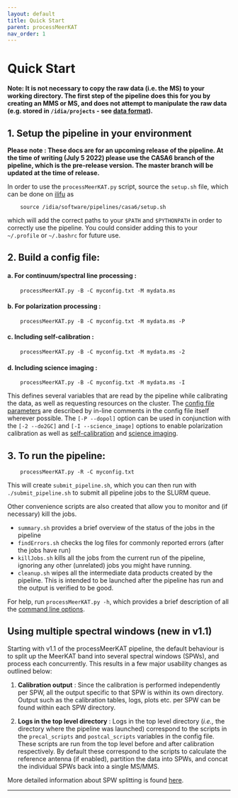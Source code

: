 ```yaml
---
layout: default
title: Quick Start
parent: processMeerKAT
nav_order: 1
---
```


# Quick Start

**Note: It is not necessary to copy the raw data (i.e. the MS) to your working directory. The first step of the pipeline does this for you by creating an MMS or MS, and does not attempt to manipulate the raw data (e.g. stored in `/idia/projects` - see [data format](/docs/processMeerKAT/Example-Use-Cases/#data-format)).**

## 1. Setup the pipeline in your environment

**Please note : These docs are for an upcoming release of the pipeline. At the time of writing (July 5 2022) please use the CASA6 branch of the pipeline, which is the pre-release version. The master branch will be updated at the time of release.**

In order to use the `processMeerKAT.py` script, source the `setup.sh` file, which can be done on [ilifu](https://docs.ilifu.ac.za/#/) as

        source /idia/software/pipelines/casa6/setup.sh

which will add the correct paths to your `$PATH` and `$PYTHONPATH` in order to correctly use the pipeline. You could consider adding this to your `~/.profile` or `~/.bashrc` for future use.

## 2. Build a config file:

#### a. For continuum/spectral line processing :

        processMeerKAT.py -B -C myconfig.txt -M mydata.ms

#### b. For polarization processing :

        processMeerKAT.py -B -C myconfig.txt -M mydata.ms -P

#### c. Including self-calibration :

        processMeerKAT.py -B -C myconfig.txt -M mydata.ms -2

#### d. Including science imaging :

        processMeerKAT.py -B -C myconfig.txt -M mydata.ms -I

This defines several variables that are read by the pipeline while calibrating the data, as well as requesting resources on the cluster. The [config file parameters](/docs/processMeerKAT/config-files) are described by in-line comments in the config file itself wherever possible. The `[-P --dopol]` option can be used in conjunction with the `[-2 --do2GC]` and `[-I --science_image]` options to enable polarization calibration as well as [self-calibration](/docs/processMeerKAT/self-calibration-in-processmeerkat) and [science imaging](/docs/processMeerKAT/science-imaging-in-processmeerkat).

## 3. To run the pipeline:

        processMeerKAT.py -R -C myconfig.txt

This will create `submit_pipeline.sh`, which you can then run with `./submit_pipeline.sh` to submit all pipeline jobs to the SLURM queue.

Other convenience scripts are also created that allow you to monitor and (if necessary) kill the jobs.

* `summary.sh` provides a brief overview of the status of the jobs in the pipeline
* `findErrors.sh` checks the log files for commonly reported errors (after the jobs have run)
* `killJobs.sh` kills all the jobs from the current run of the pipeline, ignoring any other (unrelated) jobs you might have running.
* `cleanup.sh` wipes all the intermediate data products created by the pipeline. This is intended to be launched after the pipeline has run and the output is verified to be good.

For help, run `processMeerKAT.py -h`, which provides a brief description of all the [command line options](/docs/processMeerKAT/using-the-pipeline#command-line-options).

## Using multiple spectral windows (new in v1.1)

Starting with v1.1 of the processMeerKAT pipeline, the default behaviour is to split up the MeerKAT band into several spectral windows (SPWs), and process each concurrently. This results in a few major usability changes as outlined below:

1. **Calibration output** : Since the calibration is performed independently per SPW, all the output specific to that SPW is within its own directory. Output such as the calibration tables, logs, plots etc. per SPW can be found within each SPW directory.

2. **Logs in the top level directory** : Logs in the top level directory (*i.e.,* the directory where the pipeline was launched) correspond to the scripts in the `precal_scripts` and `postcal_scripts` variables in the config file. These scripts are run from the top level before and after calibration respectively. By default these correspond to the scripts to calculate the reference antenna (if enabled), partition the data into SPWs, and concat the individual SPWs back into a single MS/MMS.

More detailed information about SPW splitting is found [here](/docs/processMeerKAT/config-files#spw-splitting).

<!-- The documentation can be accessed on the [pipelines website](/docs/processMeerKAT), or on the [Github wiki](https://github.com/idia-astro/pipelines/wiki). -->
----------------------------------------------------------------------------------------------------------
